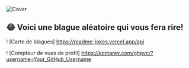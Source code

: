 ![Cover](https://github.com/calsuoile/calsuoile/blob/main/img/lines.png)

 ## 😂 Voici une blague aléatoire qui vous fera rire!
 ! [Carte de blagues] https://readme-jokes.vercel.app/api
 
 ! [Compteur de vues de profil] https://komarev.com/ghpvc/?username=Your_GitHub_Username

